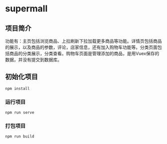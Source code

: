 # supermall

## 项目简介

​	功能有：主页包括浏览商品、上拉刷新下拉加载更多商品等功能。详情页包括商品的展示，以及商品的参数，评论，店家信息，还有加入购物车功能等。分类页面包括商品的分类展示，分类查看。购物车页面是管理添加的商品，是用Vuex保存的数据，并没有提交到数据库。

## 初始化项目
```
npm install
```

### 运行项目
```
npm run serve
```

### 打包项目
```
npm run build
```

